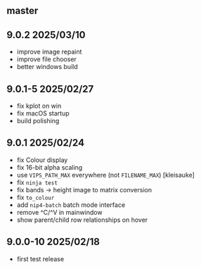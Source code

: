 ## master

## 9.0.2 2025/03/10

- improve image repaint
- improve file chooser
- better windows build

## 9.0.1-5 2025/02/27

- fix kplot on win
- fix macOS startup
- build polishing

## 9.0.1 2025/02/24

- fix Colour display
- fix 16-bit alpha scaling
- use `VIPS_PATH_MAX` everywhere (not `FILENAME_MAX`) [kleisauke]
- fix `ninja test`
- fix bands -> height image to matrix conversion
- fix `to_colour`
- add `nip4-batch` batch mode interface
- remove ^C/^V in mainwindow
- show parent/child row relationships on hover

## 9.0.0-10 2025/02/18

- first test release
